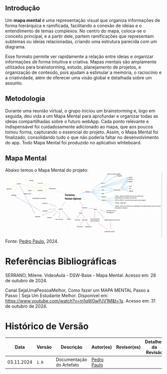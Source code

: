 ## Introdução

Um **mapa mental** é uma representação visual que organiza informações de forma hierárquica e ramificada, facilitando a conexão de ideias e o entendimento de temas complexos. No centro do mapa, coloca-se o conceito principal, e a partir dele, partem ramificações que representam subtemas ou ideias relacionadas, criando uma estrutura parecida com um diagrama. 

Esse formato permite ver rapidamente a relação entre ideias e organizar informações de forma intuitiva e criativa. Mapas mentais são amplamente utilizados para brainstorming, estudo, planejamento de projetos, e organização de conteúdo, pois ajudam a estimular a memória, o raciocínio e a criatividade, além de oferecer uma visão global e detalhada sobre um assunto. 

## Metodologia

Durante uma reunião virtual, o grupo iniciou um brainstorming e, logo em seguida, deu vida a um Mapa Mental para aprofundar e organizar todas as ideias compartilhadas sobre o futuro webApp. Cada ponto relevante e indispensável foi cuidadosamente adicionado ao mapa, que aos poucos tomou forma, capturando o essencial do projeto. Assim, o Mapa Mental foi finalizado, consolidando tudo o que não poderia faltar no desenvolvimento do app. Todo Mapa Mental foi produzido no aplicativo whiteboard.

## Mapa Mental

Abaixo temos o Mapa Mental do projeto:
![Mapa Mental](assets/mapaMental/MapaMental.png)
Fonte: [Pedro Paulo](PedroPGH), 2024.

# Referências Bibliográficas 
SERRANO, Milene. VideoAula - DSW-Base - Mapa Mental. Acesso em: 28 de outubro de 2024.

Canal SejaUmaPessoaMelhor, Como fazer um MAPA MENTAL Passo a Passo | Seja Um Estudante Melhor. Disponível em: https://www.youtube.com/watch?v=m1qW0wPJV1M&t=1s. Acesso em: 31 de outubro de 2024. 


# Histórico de Versão

| Data       | Versão | Descrição             | Autor(es)          | Revisor(es) | Detalhes da Revisão|
|------------|--------|-----------------------|--------------------| :---:|:---:|
| 03.11.2024 | `1.0`    | Documentação do Artefato  | [Pedro Paulo][PedroPGH] | |  |


[AnaGH]: https://github.com/analufernanndess
[CainaGH]: https://github.com/freitasc
[ClaudioGH]: https://github.com/claudiohsc
[EliasGH]: https://github.com/EliasOliver21
[GuilhermeGH]: https://github.com/gmeister18
[JoelGH]: https://github.com/JoelSRangel
[KathlynGH]: https://github.com/klmurussi
[PabloGH]: https://github.com/pabloheika
[PedroRGH]: https://github.com/pedro-rodiguero
[PedroPGH]: https://github.com/Pedrin0030
[SamuelGH]: https://github.com/samuelalvess
[TalesGH]: https://github.com/TalesRG